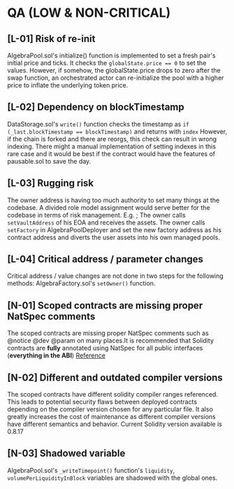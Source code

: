 # QA (LOW & NON-CRITICAL)

## [L-01] Risk of re-init
AlgebraPool.sol's initialize() function is implemented to set a fresh pair's initial price and ticks. 
It checks the `globalState.price == 0` to set the values. However, if somehow, the globalState.price drops to zero after the swap function, an orchestrated actor can re-initialize the pool with a higher price to inflate the underlying token price.


## [L-02] Dependency on blockTimestamp
DataStorage.sol's `write()` function checks the timestamp as  `if (_last.blockTimestamp == blockTimestamp)` and returns with `index`
However, if the chain is forked and there are reorgs, this check can result in wrong indexing. There might a manual implementation of setting indexes in this rare case and it would be best if the contract would have the features of pausable.sol to save the day.

## [L-03] Rugging risk
The owner address is having too much authority to set many things at the codebase. A divided role model assignment would serve better for the codebase in terms of risk management. E.g. ;
The owner calls `setVaultAddress` of his EOA and receives the assets. 
The owner calls `setFactory` in AlgebraPoolDeployer and set the new factory address as his contract address and diverts the user assets into his own managed pools.


## [L-04] Critical address / parameter changes
Critical address / value changes are not done in two steps for the following methods:
AlgebraFactory.sol's `setOwner()` function.


## [N-01] Scoped contracts are missing proper NatSpec comments
The scoped contracts are missing proper NatSpec comments such as @notice @dev @param on many places.It is recommended that Solidity contracts are **fully** annotated using NatSpec for all public interfaces (**everything in the ABI**) [Reference](https://docs.soliditylang.org/en/latest/style-guide.html#natspec) 

## [N-02] Different and outdated compiler versions 
The scoped contracts have different solidity compiler ranges referenced. This leads to potential security flaws between deployed contracts depending on the compiler version chosen for any particular file. It also greatly increases the cost of maintenance as different compiler versions have different semantics and behavior. Current Solidity version available is 0.8.17

## [N-03] Shadowed variable
AlgebraPool.sol's `_writeTimepoint()` function's `liquidity`, `volumePerLiquidityInBlock` variables are shadowed with the global ones.